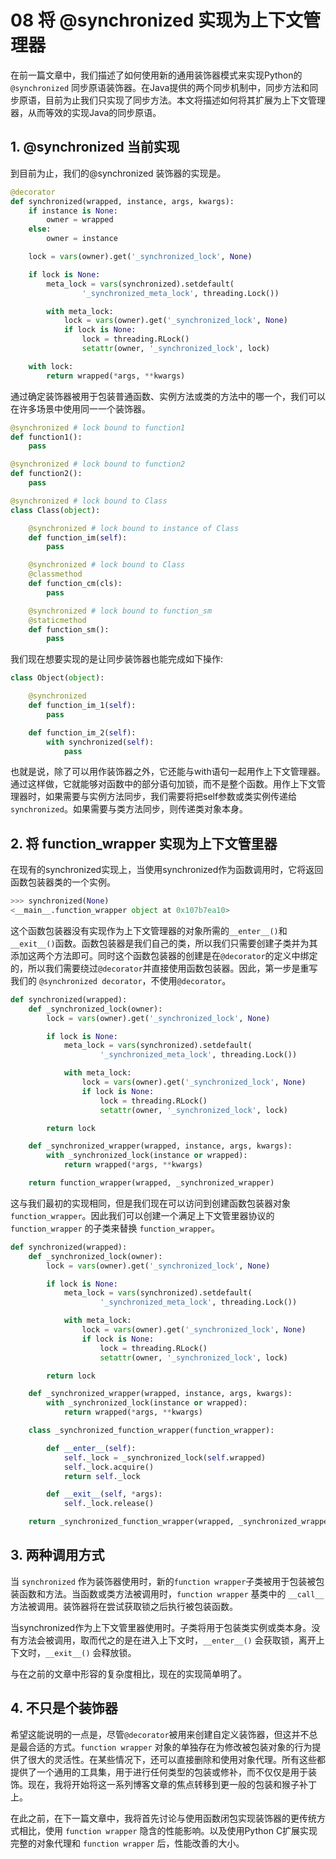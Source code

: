 # 08 将 @synchronized 实现为上下文管理器



在前一篇文章中，我们描述了如何使用新的通用装饰器模式来实现Python的 `@synchronized` 同步原语装饰器。在Java提供的两个同步机制中，同步方法和同步原语，目前为止我们只实现了同步方法。本文将描述如何将其扩展为上下文管理器，从而等效的实现Java的同步原语。
<!-- more -->

## 1. @synchronized 当前实现
到目前为止，我们的@synchronized 装饰器的实现是。

```python
@decorator
def synchronized(wrapped, instance, args, kwargs):
    if instance is None:
        owner = wrapped
    else:
        owner = instance  

    lock = vars(owner).get('_synchronized_lock', None)  

    if lock is None:
        meta_lock = vars(synchronized).setdefault(
                '_synchronized_meta_lock', threading.Lock())  

        with meta_lock:
            lock = vars(owner).get('_synchronized_lock', None)
            if lock is None:
                lock = threading.RLock()
                setattr(owner, '_synchronized_lock', lock)  

    with lock:
        return wrapped(*args, **kwargs)
```

通过确定装饰器被用于包装普通函数、实例方法或类的方法中的哪一个，我们可以在许多场景中使用同一一个装饰器。

```python
@synchronized # lock bound to function1
def function1():
    pass

@synchronized # lock bound to function2
def function2():
    pass

@synchronized # lock bound to Class
class Class(object):  

    @synchronized # lock bound to instance of Class
    def function_im(self):
        pass

    @synchronized # lock bound to Class
    @classmethod
    def function_cm(cls):
        pass

    @synchronized # lock bound to function_sm
    @staticmethod
    def function_sm():
        pass
```

我们现在想要实现的是让同步装饰器也能完成如下操作:

```python
class Object(object):  

    @synchronized
    def function_im_1(self):
        pass  

    def function_im_2(self):
        with synchronized(self):
            pass
```

也就是说，除了可以用作装饰器之外，它还能与with语句一起用作上下文管理器。通过这样做，它就能够对函数中的部分语句加锁，而不是整个函数。用作上下文管理器时，如果需要与实例方法同步，我们需要将把self参数或类实例传递给`synchronized`。如果需要与类方法同步，则传递类对象本身。

## 2. 将 function_wrapper 实现为上下文管里器
在现有的synchronized实现上，当使用synchronized作为函数调用时，它将返回函数包装器类的一个实例。

```python
>>> synchronized(None)
<__main__.function_wrapper object at 0x107b7ea10>
```

这个函数包装器没有实现作为上下文管理器的对象所需的`__enter__()`和`__exit__()`函数。函数包装器是我们自己的类，所以我们只需要创建子类并为其添加这两个方法即可。同时这个函数包装器的创建是在`@decorator`的定义中绑定的，所以我们需要绕过`@decorator`并直接使用函数包装器。因此，第一步是重写我们的 `@synchronized decorator`，不使用`@decorator`。

```python
def synchronized(wrapped):
    def _synchronized_lock(owner):
        lock = vars(owner).get('_synchronized_lock', None)

        if lock is None:
            meta_lock = vars(synchronized).setdefault(
                    '_synchronized_meta_lock', threading.Lock())

            with meta_lock:
                lock = vars(owner).get('_synchronized_lock', None)
                if lock is None:
                    lock = threading.RLock()
                    setattr(owner, '_synchronized_lock', lock)

        return lock

    def _synchronized_wrapper(wrapped, instance, args, kwargs):
        with _synchronized_lock(instance or wrapped):
            return wrapped(*args, **kwargs)

    return function_wrapper(wrapped, _synchronized_wrapper)
```

这与我们最初的实现相同，但是我们现在可以访问到创建函数包装器对象 `function_wrapper`。因此我们可以创建一个满足上下文管里器协议的 `function_wrapper` 的子类来替换 `function_wrapper`。

```python
def synchronized(wrapped):
    def _synchronized_lock(owner):
        lock = vars(owner).get('_synchronized_lock', None)

        if lock is None:
            meta_lock = vars(synchronized).setdefault(
                    '_synchronized_meta_lock', threading.Lock())

            with meta_lock:
                lock = vars(owner).get('_synchronized_lock', None)
                if lock is None:
                    lock = threading.RLock()
                    setattr(owner, '_synchronized_lock', lock)

        return lock

    def _synchronized_wrapper(wrapped, instance, args, kwargs):
        with _synchronized_lock(instance or wrapped):
            return wrapped(*args, **kwargs)

    class _synchronized_function_wrapper(function_wrapper):

        def __enter__(self):
            self._lock = _synchronized_lock(self.wrapped)
            self._lock.acquire()
            return self._lock

        def __exit__(self, *args):
            self._lock.release()

    return _synchronized_function_wrapper(wrapped, _synchronized_wrapper)
```

## 3. 两种调用方式
当 `synchronized` 作为装饰器使用时，新的`function wrapper`子类被用于包装被包装函数和方法。当函数或类方法被调用时，`function wrapper` 基类中的 `__call__` 方法被调用。装饰器将在尝试获取锁之后执行被包装函数。

当synchronized作为上下文管里器使用时。子类将用于包装类实例或类本身。没有方法会被调用，取而代之的是在进入上下文时，`__enter__()` 会获取锁，离开上下文时，`__exit__()` 会释放锁。

与在之前的文章中形容的复杂度相比，现在的实现简单明了。

## 4. 不只是个装饰器
希望这能说明的一点是，尽管`@decorator`被用来创建自定义装饰器，但这并不总是最合适的方式。`function wrapper` 对象的单独存在为修改被包装对象的行为提供了很大的灵活性。在某些情况下，还可以直接删除和使用对象代理。所有这些都提供了一个通用的工具集，用于进行任何类型的包装或修补，而不仅仅是用于装饰。现在，我将开始将这一系列博客文章的焦点转移到更一般的包装和猴子补丁上。

在此之前，在下一篇文章中，我将首先讨论与使用函数闭包实现装饰器的更传统方式相比，使用 `function wrapper` 隐含的性能影响。以及使用Python C扩展实现完整的对象代理和 `function wrapper` 后，性能改善的大小。

